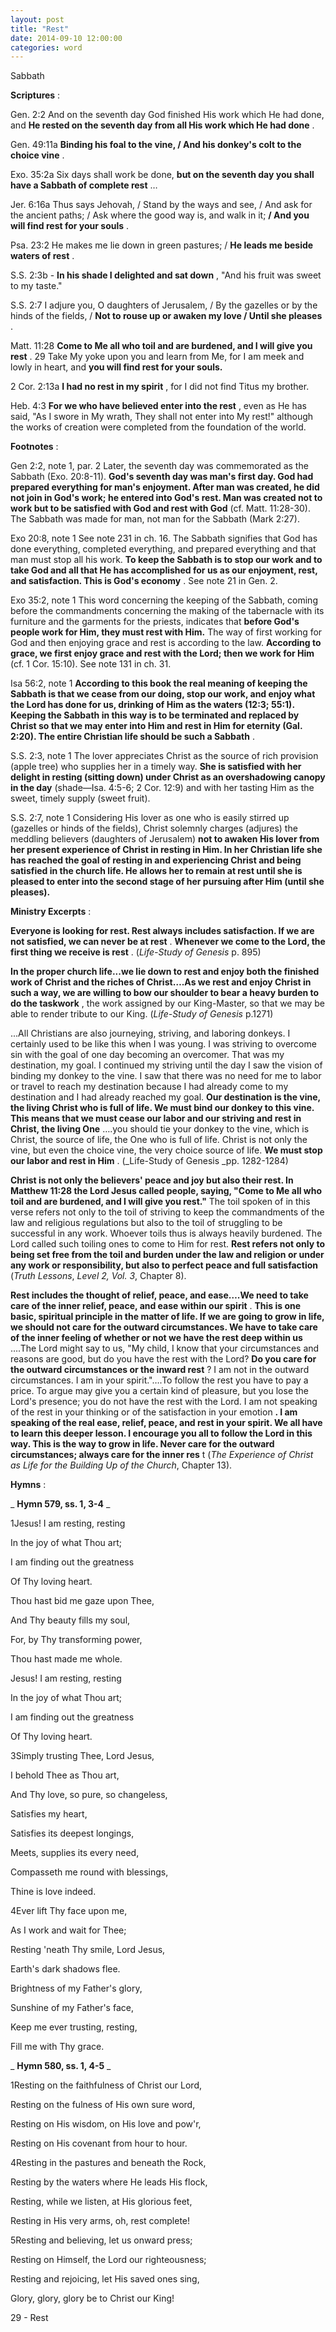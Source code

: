 ```yaml
---
layout: post
title: "Rest"
date: 2014-09-10 12:00:00
categories: word
---
```


Sabbath

**Scriptures** :

Gen. 2:2 And on the seventh day God finished His work which He had done, and **He rested on the seventh day from all His work which He had done** .

Gen. 49:11a **Binding his foal to the vine, / And his donkey's colt to the choice vine** .

Exo. 35:2a Six days shall work be done, **but on the seventh day you shall have a Sabbath of complete rest** …

Jer. 6:16a Thus says Jehovah, / Stand by the ways and see, / And ask for the ancient paths; / Ask where the good way is, and walk in it; **/ And you will find rest for your souls** .

Psa. 23:2 He makes me lie down in green pastures; / **He leads me beside waters of rest** .

S.S. 2:3b - **In his shade I delighted and sat down** , "And his fruit was sweet to my taste."

S.S. 2:7 I adjure you, O daughters of Jerusalem, / By the gazelles or by the hinds of the fields, / **Not to rouse up or awaken my love / Until she pleases** .

Matt. 11:28 **Come to Me all who toil and are burdened, and I will give you rest** . 29 Take My yoke upon you and learn from Me, for I am meek and lowly in heart, and **you will find rest for your souls.**

2 Cor. 2:13a **I had no rest in my spirit** , for I did not find Titus my brother.

Heb. 4:3 **For we who have believed enter into the rest** , even as He has said, "As I swore in My wrath, They shall not enter into My rest!" although the works of creation were completed from the foundation of the world.

**Footnotes** :

Gen 2:2, note 1, par. 2 Later, the seventh day was commemorated as the Sabbath (Exo. 20:8-11). **God's seventh day was man's first day. God had prepared everything for man's enjoyment. After man was created, he did not join in God's work; he entered into God's rest. Man was created not to work but to be satisfied with God and rest with God** (cf. Matt. 11:28-30). The Sabbath was made for man, not man for the Sabbath (Mark 2:27).

Exo 20:8, note 1 See note 231 in ch. 16. The Sabbath signifies that God has done everything, completed everything, and prepared everything and that man must stop all his work. **To keep the Sabbath is to stop our work and to take God and all that He has accomplished for us as our enjoyment, rest, and satisfaction. This is God's economy** . See note 21 in Gen. 2.

Exo 35:2, note 1 This word concerning the keeping of the Sabbath, coming before the commandments concerning the making of the tabernacle with its furniture and the garments for the priests, indicates that **before God's people work for Him, they must rest with Him.** The way of first working for God and then enjoying grace and rest is according to the law. **According to grace, we first enjoy grace and rest with the Lord; then we work for Him** (cf. 1 Cor. 15:10). See note 131 in ch. 31.

Isa 56:2, note 1 **According to this book the real meaning of keeping the Sabbath is that we cease from our doing, stop our work, and enjoy what the Lord has done for us, drinking of Him as the waters (12:3; 55:1). Keeping the Sabbath in this way is to be terminated and replaced by Christ so that we may enter into Him and rest in Him for eternity (Gal. 2:20). The entire Christian life should be such a Sabbath** .

S.S. 2:3, note 1 The lover appreciates Christ as the source of rich provision (apple tree) who supplies her in a timely way. **She is satisfied with her delight in resting (sitting down) under Christ as an overshadowing canopy in the day** (shade—Isa. 4:5-6; 2 Cor. 12:9) and with her tasting Him as the sweet, timely supply (sweet fruit).

S.S. 2:7, note 1 Considering His lover as one who is easily stirred up (gazelles or hinds of the fields), Christ solemnly charges (adjures) the meddling believers (daughters of Jerusalem) **not to awaken His lover from her present experience of Christ in resting in Him. In her Christian life she has reached the goal of resting in and experiencing Christ and being satisfied in the church life. He allows her to remain at rest until she is pleased to enter into the second stage of her pursuing after Him (until she pleases).**

**Ministry Excerpts** :

**Everyone is looking for rest. Rest always includes satisfaction. If we are not satisfied, we can never be at rest** . **Whenever we come to the Lord, the first thing we receive is rest** . (_Life-Study of Genesis_ p. 895)

**In the proper church life...we lie down to rest and enjoy both the finished work of Christ and the riches of Christ….As we rest and enjoy Christ in such a way, we are willing to bow our shoulder to bear a heavy burden to do the taskwork** , the work assigned by our King-Master, so that we may be able to render tribute to our King. (_Life-Study of Genesis_ p.1271)

...All Christians are also journeying, striving, and laboring donkeys. I certainly used to be like this when I was young. I was striving to overcome sin with the goal of one day becoming an overcomer. That was my destination, my goal. I continued my striving until the day I saw the vision of binding my donkey to the vine. I saw that there was no need for me to labor or travel to reach my destination because I had already come to my destination and I had already reached my goal. **Our destination is the vine, the living Christ who is full of life. We must bind our donkey to this vine. This means that we must cease our labor and our striving and rest in Christ, the living One** ….you should tie your donkey to the vine, which is Christ, the source of life, the One who is full of life. Christ is not only the vine, but even the choice vine, the very choice source of life. **We must stop our labor and rest in Him** . (_Life-Study of Genesis _pp. 1282-1284)

**Christ is not only the believers' peace and joy but also their rest. In Matthew 11:28 the Lord Jesus called people, saying, "Come to Me all who toil and are burdened, and I will give you rest."** The toil spoken of in this verse refers not only to the toil of striving to keep the commandments of the law and religious regulations but also to the toil of struggling to be successful in any work. Whoever toils thus is always heavily burdened. The Lord called such toiling ones to come to Him for rest. **Rest refers not only to being set free from the toil and burden under the law and religion or under any work or responsibility, but also to perfect peace and full satisfaction** (_Truth Lessons_, _Level 2, Vol. 3_, Chapter 8).

**Rest includes the thought of relief, peace, and ease….We need to take care of the inner relief, peace, and ease within our spirit** . **This is one basic, spiritual principle in the matter of life. If we are going to grow in life, we should not care for the outward circumstances. We have to take care of the inner feeling of whether or not we have the rest deep within us** ….The Lord might say to us, "My child, I know that your circumstances and reasons are good, but do you have the rest with the Lord? **Do you care for the outward circumstances or the inward rest** ? I am not in the outward circumstances. I am in your spirit."….To follow the rest you have to pay a price. To argue may give you a certain kind of pleasure, but you lose the Lord's presence; you do not have the rest with the Lord. I am not speaking of the rest in your thinking or of the satisfaction in your emotion **. I am speaking of the real ease, relief, peace, and rest in your spirit. We all have to learn this deeper lesson. I encourage you all to follow the Lord in this way. This is the way to grow in life. Never care for the outward circumstances; always care for the inner res** t (_The Experience of Christ as Life for the Building Up of the Church_, Chapter 13).

**Hymns** :

_ **Hymn 579, ss. 1, 3-4** _

1Jesus! I am resting, resting

In the joy of what Thou art;

I am finding out the greatness

Of Thy loving heart.

Thou hast bid me gaze upon Thee,

And Thy beauty fills my soul,

For, by Thy transforming power,

Thou hast made me whole.

Jesus! I am resting, resting

In the joy of what Thou art;

I am finding out the greatness

Of Thy loving heart.

3Simply trusting Thee, Lord Jesus,

I behold Thee as Thou art,

And Thy love, so pure, so changeless,

Satisfies my heart,

Satisfies its deepest longings,

Meets, supplies its every need,

Compasseth me round with blessings,

Thine is love indeed.

4Ever lift Thy face upon me,

As I work and wait for Thee;

Resting 'neath Thy smile, Lord Jesus,

Earth's dark shadows flee.

Brightness of my Father's glory,

Sunshine of my Father's face,

Keep me ever trusting, resting,

Fill me with Thy grace.

_ **Hymn 580, ss. 1, 4-5** _

1Resting on the faithfulness of Christ our Lord,

Resting on the fulness of His own sure word,

Resting on His wisdom, on His love and pow'r,

Resting on His covenant from hour to hour.

4Resting in the pastures and beneath the Rock,

Resting by the waters where He leads His flock,

Resting, while we listen, at His glorious feet,

Resting in His very arms, oh, rest complete!

5Resting and believing, let us onward press;

Resting on Himself, the Lord our righteousness;

Resting and rejoicing, let His saved ones sing,

Glory, glory, glory be to Christ our King!

29 - Rest
